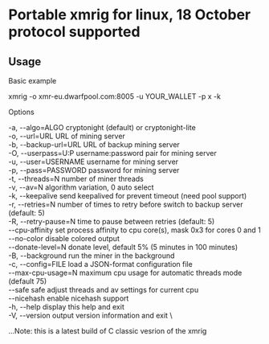 # Portable xmrig for linux, 18 October protocol supported 

Usage
---
Basic example 

xmrig -o xmr-eu.dwarfpool.com:8005 -u YOUR_WALLET -p x -k 

Options 

  -a, --algo=ALGO       cryptonight (default) or cryptonight-lite \
  -o, --url=URL         URL of mining server \
  -b, --backup-url=URL  URL of backup mining server \
  -O, --userpass=U:P    username:password pair for mining server \
  -u, --user=USERNAME   username for mining server \
  -p, --pass=PASSWORD   password for mining server \
  -t, --threads=N       number of miner threads \
  -v, --av=N            algorithm variation, 0 auto select \
  -k, --keepalive       send keepalived for prevent timeout (need pool support) \
  -r, --retries=N       number of times to retry before switch to backup server (default: 5) \
  -R, --retry-pause=N   time to pause between retries (default: 5) \
      --cpu-affinity    set process affinity to cpu core(s), mask 0x3 for cores 0 and 1 \
      --no-color        disable colored output \
      --donate-level=N  donate level, default 5% (5 minutes in 100 minutes) \
  -B, --background      run the miner in the background \
  -c, --config=FILE     load a JSON-format configuration file \
      --max-cpu-usage=N maximum cpu usage for automatic threads mode (default 75) \
      --safe            safe adjust threads and av settings for current cpu \
      --nicehash        enable nicehash support \
  -h, --help            display this help and exit \
  -V, --version         output version information and exit \
  
...Note: this is a latest build of C classic vesrion of the xmrig 

